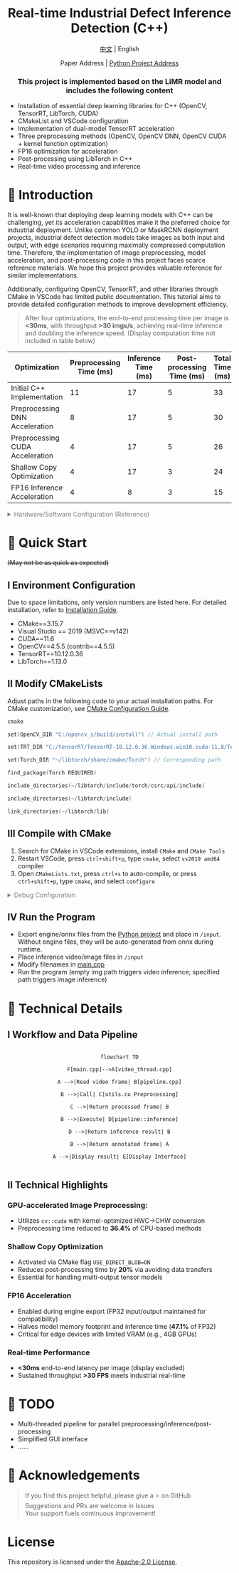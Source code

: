 <div align="center">
  <h1>Real-time Industrial Defect Inference Detection (C++)</h1>
</div>

<div align="center">

[中文](./README_ch.md) | English

</div>

<div align="center">

Paper Address | [Python Project Address](https://github.com/ShowayLiao/LiMR)

</div>

<div align="center">

<h3>This project is implemented based on the LiMR model and includes the following content</h3>

</div>

* Installation of essential deep learning libraries for C++ (OpenCV, TensorRT, LibTorch, CUDA)
* CMakeList and VSCode configuration
* Implementation of dual-model TensorRT acceleration
* Three preprocessing methods (OpenCV, OpenCV DNN, OpenCV CUDA + kernel function optimization)
* FP16 optimization for acceleration
* Post-processing using LibTorch in C++
* Real-time video processing and inference

# 📌 Introduction
It is well-known that deploying deep learning models with C++ can be challenging, yet its acceleration capabilities make it the preferred choice for industrial deployment. Unlike common YOLO or MaskRCNN deployment projects, industrial defect detection models take images as both input and output, with edge scenarios requiring maximally compressed computation time. Therefore, the implementation of image preprocessing, model acceleration, and post-processing code in this project faces scarce reference materials. We hope this project provides valuable reference for similar implementations.

Additionally, configuring OpenCV, TensorRT, and other libraries through CMake in VSCode has limited public documentation. This tutorial aims to provide detailed configuration methods to improve development efficiency.

> After four optimizations, the end-to-end processing time per image is **<30ms**, with throughput **>30 imgs/s**, achieving real-time inference and doubling the inference speed. (Display computation time not included in table below)

| Optimization                  | Preprocessing Time (ms) | Inference Time (ms) | Post-processing Time (ms) | Total Time (ms) |
|-------------------------------|--------|------------|---------------|-----------|
| Initial C++ Implementation    | 11     | 17         | 5             | 33        |
| Preprocessing DNN Acceleration| 8      | 17         | 5             | 30        |
| Preprocessing CUDA Acceleration| 4      | 17         | 5             | 26        |
| Shallow Copy Optimization     | 4      | 17         | 3             | 24        |
| FP16 Inference Acceleration   | 4      | 8          | 3             | 15        |

<details style="color:rgb(128,128,128)">
<summary>Hardware/Software Configuration (Reference)</summary>

* CPU: Intel(R) Core(TM) i5-12500H CPU @ 2.50GHz
* RAM: 16 GB
* GPU: NVIDIA GeForce RTX 3050(4GB) Laptop
* Windows 11
* CUDA==11.6
* Other library versions detailed later  
*(~~Modest configuration should run smoothly on most laptops😂~~)*

</details>


# 📌 Quick Start
~~(May not be as quick as expected)~~

## Ⅰ Environment Configuration
Due to space limitations, only version numbers are listed here. For detailed installation, refer to [Installation Guide](./doc/install.md).

* CMake==3.15.7
* Visual Studio == 2019 (MSVC==v142)
* CUDA==11.6
* OpenCV\==4.5.5 (contrib\==4.5.5)
* TensorRT==10.12.0.36
* LibTorch==1.13.0
  
## Ⅱ Modify CMakeLists
Adjust paths in the following code to your actual installation paths. For CMake customization, see [CMake Configuration Guide](./doc/cmake_en.md).

```cpp
cmake

set(OpenCV_DIR "C:/opencv_s/build/install") // Actual install path

set(TRT_DIR "C:/tensorRT/TensorRT-10.12.0.36.Windows.win10.cuda-11.8/TensorRT-10.12.0.36") // Root directory

set(Torch_DIR "~/libtorch/share/cmake/Torch") // Corresponding path

find_package(Torch REQUIRED)

include_directories(~/libtorch/include/torch/csrc/api/include)

include_directories(~/libtorch/include)

link_directories(~/libtorch/lib)

```


## Ⅲ Compile with CMake
1. Search for CMake in VSCode extensions, install `CMake` and `CMake Tools`
2. Restart VSCode, press `ctrl+shift+p`, type `cmake`, select `vs2019 amd64` compiler
3. Open `CMakeLists.txt`, press `ctrl+s` to auto-compile, or press `ctrl+shift+p`, type `cmake`, and select `configure`

<details style="color:rgb(128,128,128)">
<summary> Debug Configuration </summary>

```json

{

"version": "0.2.0",

    "configurations": [

        {

            "name": "(gdb) Launch",

            "type": "cppdbg",

            "request": "launch",

            "program": "${workspaceFolder}/build/Debug/main", // Default CMake output path

            "args": [], // Command line arguments

            "stopAtEntry": false,

            "cwd": "${workspaceFolder}",

            "environment": [],

            "externalConsole": false,

            "MIMode": "gdb",

            "setupCommands": [ // GDB optimization

            { "text": "-enable-pretty-printing", "ignoreFailures": true }

            ]           

        }

    ]

}

```

</details>

## Ⅳ Run the Program
* Export engine/onnx files from the [Python project](https://github.com/ShowayLiao/LiMR/tree/onnx) and place in `/input`. Without engine files, they will be auto-generated from onnx during runtime.
* Place inference video/image files in `/input`
* Modify filenames in [main.cpp](./src/main.cpp)
* Run the program (empty img path triggers video inference; specified path triggers image inference)

# 📌 Technical Details
## Ⅰ Workflow and Data Pipeline
<div align="center">

```mermaid

flowchart TD

F[main.cpp]-->A[video_thread.cpp]

A -->|Read video frame| B[pipeline.cpp]

B -->|Call| C[utils.cu Preprocessing]

C -->|Return processed frame| B

B -->|Execute| D[pipeline::inference]

D -->|Return inference result| B

B -->|Return annotated frame| A

A -->|Display result| E[Display Interface]


```

</div>

## Ⅱ Technical Highlights

### GPU-accelerated Image Preprocessing:
* Utilizes `cv::cuda` with kernel-optimized HWC→CHW conversion
* Preprocessing time reduced to **36.4%** of CPU-based methods

### Shallow Copy Optimization
* Activated via CMake flag `USE_DIRECT_BLOB=ON`
* Reduces post-processing time by **20%** via avoiding data transfers
* Essential for handling multi-output tensor models

### FP16 Acceleration
* Enabled during engine export (FP32 input/output maintained for compatibility)
* Halves model memory footprint and inference time (**47.1%** of FP32)
* Critical for edge devices with limited VRAM (e.g., 4GB GPUs)

### Real-time Performance
* **<30ms** end-to-end latency per image (display excluded)
* Sustained throughput **>30 FPS** meets industrial real-time 

# 📌 TODO
* Multi-threaded pipeline for parallel preprocessing/inference/post-processing
* Simplified GUI interface
* ......

# 📌 Acknowledgements
> If you find this project helpful, please give a ⭐ on GitHub  
> Suggestions and PRs are welcome in Issues  
> Your support fuels continuous improvement!

# License
This repository is licensed under the [Apache-2.0 License](LICENSE).
